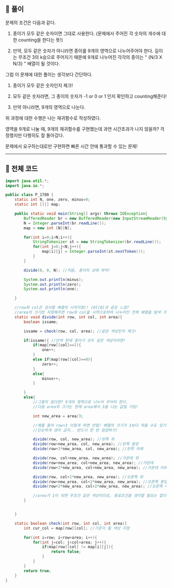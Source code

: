 ## 🧩 풀이
문제의 조건은 다음과 같다.

1) 종이가 모두 같은 숫자이면 그대로 사용한다. (문제에서 주어진 각 숫자의 개수에 대한 counting을 한다는 뜻!)

2) 만약, 모두 같은 숫자가 아니라면 종이를 9개의 영역으로 나누어주어야 한다. 길이는 무조건 3의 k승으로 주어지기 때문에 9개로 나누어진 각각의 종이는 " {N/3 X N/3} " 배열이 될 것이다.

 

그럼 이 문제에 대한 풀이는 생각보다 간단하다.

1. 종이가 모두 같은 숫자인지 체크!

2. 모두 같은 숫자라면, 그 종이의 숫자가 -1 or 0 or 1 인지 확인하고 counting해준다!

3. 만약 아니라면, 9개의 영역으로 나눈다.

 

위 과정에 대한 수행은 나는 재귀함수로 작성하였다.

영역을 9개로 나눌 때, 9개의 재귀함수를 구현했는데 과연 시간초과가 나지 않을까? 걱정했지만 다행히도 잘 돌아갔다.

 

문제에서 요구하는대로만 구현하면 빠른 시간 안에 통과할 수 있는 문제!

---

## 🧩  전체 코드
```java
import java.util.*;
import java.io.*;

public class P_1780 {
    static int N, one, zero, minus=0;
    static int [][] map;

    public static void main(String[] args) throws IOException{
        BufferedReader br = new BufferedReader(new InputStreamReader(System.in));
        N = Integer.parseInt(br.readLine());
        map = new int [N][N];

        for(int i=0;i<N;i++){
            StringTokenizer st = new StringTokenizer(br.readLine());
            for(int j=0;j<N;j++){
                map[i][j] = Integer.parseInt(st.nextToken());
            }
        }

        divide(0, 0, N); //처음, 종이의 상태 파악!

        System.out.println(minus);
        System.out.println(zero);
        System.out.println(one);

    }

    //row와 col은 검사할 배열의 시작지점!! [0][0]과 같은 느낌?
    //area의 크기만 지정해주면 row와 col을 시작으로하여 나누어진 전체 배열을 탐색 가능!
    static void divide(int row, int col, int area){
        boolean issame;

        issame = check(row, col, area); //같은 색상인지 체크!

        if(issame){ //만약 현재 종이가 모두 같은 색상이라면!
            if(map[row][col]==1){
                one++;
            }
            else if(map[row][col]==0){
                zero++;
            }
            else{
                minus++;
            }

        }
        else{
            //그렇지 않다면? 9개의 영역으로 나누어 주어야 한다.
            //다음 area의 크기는 현재 area에서 3을 나눈 값일 거임!

            int new_area = area/3;

            //예를 들어 row+3 이렇게 하면 안됨! 배열의 크기가 3보다 작을 수도 있기 때문에!
            //단순하게 생각 금지.. 반드시 한 번 점검하기!

            divide(row, col, new_area); //왼쪽 위
            divide(row+new_area, col, new_area); //왼쪽 중앙
            divide(row+2*new_area, col, new_area); //왼쪽 아래

            divide(row, col+new_area, new_area); //가운데 위
            divide(row+new_area, col+new_area, new_area); //가운데
            divide(row+2*new_area, col+new_area, new_area); //가운데 아래

            divide(row, col+2*new_area, new_area); //오른쪽 위
            divide(row+new_area, col+2*new_area, new_area); //오른쪽 중앙
            divide(row+2*new_area, col+2*new_area, new_area); //오른쪽 아래

            //area가 1이 되면 무조건 같은 색상이므로, 종료조건을 생각할 필요는 없다!
        }


    }

    static boolean check(int row, int col, int area){
        int cur_col = map[row][col]; //기준이 될 색상 지정

        for(int i=row; i<row+area; i++){
            for(int j=col; j<col+area; j++){
                if(map[row][col] != map[i][j]){
                    return false;
                }
            }
        }
        return true;
    }
}
```
